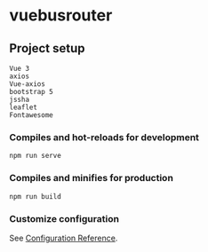 # vuebusrouter

## Project setup
```
Vue 3
axios
Vue-axios
bootstrap 5
jssha
leaflet
Fontawesome
```

### Compiles and hot-reloads for development
```
npm run serve
```

### Compiles and minifies for production
```
npm run build
```

### Customize configuration
See [Configuration Reference](https://cli.vuejs.org/config/).
